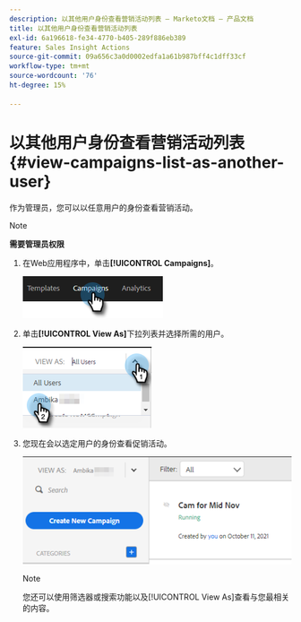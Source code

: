 ```yaml
---
description: 以其他用户身份查看营销活动列表 — Marketo文档 — 产品文档
title: 以其他用户身份查看营销活动列表
exl-id: 6a196618-fe34-4770-b405-289f886eb389
feature: Sales Insight Actions
source-git-commit: 09a656c3a0d0002edfa1a61b987bff4c1dff33cf
workflow-type: tm+mt
source-wordcount: '76'
ht-degree: 15%

---
```


# 以其他用户身份查看营销活动列表 {#view-campaigns-list-as-another-user}

作为管理员，您可以以任意用户的身份查看营销活动。

>[!NOTE]
>
>**需要管理员权限**

1. 在Web应用程序中，单击&#x200B;**[!UICONTROL Campaigns]**。

   ![](assets/view-campaigns-list-as-another-user-1.png)

1. 单击&#x200B;**[!UICONTROL View As]**&#x200B;下拉列表并选择所需的用户。

   ![](assets/view-campaigns-list-as-another-user-2.png)

1. 您现在会以选定用户的身份查看促销活动。

   ![](assets/view-campaigns-list-as-another-user-3.png)

   >[!NOTE]
   >
   >您还可以使用筛选器或搜索功能以及[!UICONTROL View As]查看与您最相关的内容。
